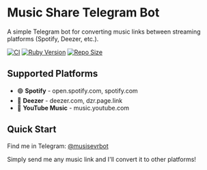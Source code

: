 # Music Share Telegram Bot

A simple Telegram bot for converting music links between streaming platforms (Spotify, Deezer, etc.).

[![CI](https://github.com/grivdm/music_share_tg_bot/actions/workflows/ci.yml/badge.svg)](https://github.com/grivdm/music_share_tg_bot/actions/workflows/ci.yml)
[![Ruby Version](https://img.shields.io/badge/ruby-3.2-red.svg)](https://www.ruby-lang.org/)
[![Repo Size](https://img.shields.io/github/repo-size/grivdm/music_share_tg_bot)](https://github.com/grivdm/music_share_tg_bot)

## Supported Platforms

- 🟢 **Spotify** - open.spotify.com, spotify.com
- 🔵 **Deezer** - deezer.com, dzr.page.link  
- 🔴 **YouTube Music** - music.youtube.com

## Quick Start

Find me in Telegram: [@musisevrbot](https://t.me/musisevrbot)

Simply send me any music link and I'll convert it to other platforms!
